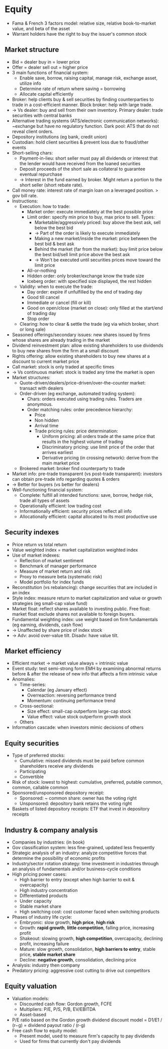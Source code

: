 # Equity
- Fama & French 3 factors model: relative size, relative book-to-market value, and beta of the asset
- Warrant holders have the right to buy the issuer's common stock

## Market structure
- Bid = dealer buy in = lower price
- Offer = dealer sell out = higher price
- 3 main functions of financial system:
  - Enable save, borrow, raising capital, manage risk, exchange asset, utilize info
  - Determine rate of return where saving = borrowing
  - Allocate capital efficiently
- Broker: help clients buy & sell securities by finding counterparties to trade in a cost-efficient manner.
Block broker: help with large trade.
- -> Vs dealer: buy and sell from their own inventory. Primary dealer: trade securities with central banks
- Alternative trading systems (ATS/electronic communication networks): ~exchange but have no regulatory function.
Dark pool: ATS that do not reveal client orders.
- Depository institutions (eg bank, credit union)
- Custodian: hold client securities & prevent loss due to fraud/other events
- Short-selling chars:
  - Payment-in-lieu: short seller must pay all dividends or interest that the lender would have received from the loaned securities
  - Deposit proceeds of the short sale as collateral to guarantee eventual repurchase
  - -> Interest in the fund earned by broker. Might return a portion to the short seller (short rebate rate).
- Call money rate: interest rate of margin loan on a leveraged position. > gov bill rate.
- Instructions:
  - Execution: how to trade:
    - Market order: execute immediately at the best possible price
    - Limit order: specify min price to buy, max price to sell. Types:
      - Marketable/aggressively priced: buy above the best ask, sell below the best bid
      - -> Part of the order is likely to execute immediately
      - Making a new market/inside the market: price between the best bid & best ask
      - Behind the market (far from the market): buy limit price below the best bid/sell limit price above the best ask
      - -> Won't be executed until securities prices move toward the limit price
    - All-or-nothing
    - Hidden order: only broker/exchange know the trade size
    - Iceberg order: with specified size displayed, the rest hidden
  - Validity: when to execute the trade:
    - Day order: expire if unfulfilled by the end of trading day
    - Good till cancel
    - Immediate or cancel (fill or kill)
    - Good on open/close (market on close): only filled at the start/end of trading day
    - Stop order
  - Clearing: how to clear & settle the trade (eg via which broker, short or long sale)
- Seasoned offerings/secondary issues: new shares issued by firms whose shares are already trading in the market
- Dividend reinvestment plan: allow existing shareholders to use dividends to buy new shares from the firm at a small discount
- Rights offering: allow existing shareholders to buy new shares at a discount to current market price
- Call market: stock is only traded at specific times
- -> Vs continuous market: stock is traded any time the market is open
- Market structures:
  - Quote-driven/dealers/price-driven/over-the-counter market: transact with dealers
  - Order-driven (eg exchange, automated trading system):
    - Chars: orders executed using trading rules. Traders are anonymous.
    - Order matching rules: order precedence hierarchy:
      - Price
      - Non hidden
      - Arrival time
      - Trade pricing rules: price determination:
        - Uniform pricing: all orders trade at the same price that results in the highest volume of trading
        - Discriminatory pricing: use limit price of the order that arrives earliest
        - Derivative pricing (in crossing network): derive from the main market price
  - Brokered market: broker find counterparty to trade
- Market info: pre-trade transparent (vs post-trade transparent): investors can obtain pre-trade info regarding quotes & orders
- -> Better for buyers (vs better for dealers)
- Well-functioning financial system:
  - Complete: fulfill all intended functions: save, borrow, hedge risk, trade all types of assets
  - Operationally efficient: low trading cost
  - Informationally efficient: security prices reflect all info
  - Allocationally efficient: capital allocated to its most productive use

## Security indexes
- Price return vs total return
- Value weighted index = market capitalization weighted index
- Use of market indexes:
  - Reflection of market sentiment
  - Benchmark of manager performance
  - Measure of market return and risk
  - Proxy to measure beta (systematic risk)
  - Model portfolio for index funds
- Reconstitution (vs rebalancing): change securities that are included in an index
- Style index: measure return to market capitalization and value or growth strategies (eg small-cap value fund)
- Market float: reflect shares available to investing public.
Free float: market float exclude shares not available to foreign buyers.
- Fundamental weighting index: use weight based on firm fundamentals (eg earning, dividends, cash flow)
- -> Unaffected by share price of index stock
- -> Adv: avoid over-value tilt. Disadv: have value tilt.

## Market efficiency
- Efficient market -> market value always = intrinsic value
- Event study: test semi-strong form EMH by examining abnormal returns before & after the release of new info
that affects a firm intrinsic value
- Anomalies:
  - Time-series:
    - Calendar (eg January effect)
    - Overreaction: reversing performance trend
    - Momentum: continuing performance trend
  - Cross-sectional:
    - Size effect: small-cap outperform large-cap stock
    - Value effect: value stock outperform growth stock
  - Others
- Information cascade: when investors mimic decisions of others

## Equity securities
- Type of preferred stocks:
  - Cumulative: missed dividends must be paid before common shareholders receive any dividends
  - Participating
  - Convertible
- Risk of stock: lowest to highest: cumulative, preferred, putable common, common, callable common
- Sponsored/unsponsored depository receipt:
  - Sponsored: ~ common share: owner has the voting right
  - Unsponsored: depository bank retains the voting right
- Baskets of listed depository receipts: ETF that invest in depository receipts

## Industry & company analysis
- Companies by industries: (in book)
- Gov classification system: less fine-grained, updated less frequently
- Strategic analysis of an industry: analyze competitive forces that determine the possibility of economic profits
- Industry/sector rotation strategy: time investment in industries
through an analysis of fundamentals and/or business-cycle conditions
- High pricing power cases:
  - High barrier to entry (except when high barrier to exit & overcapacity)
  - High industry concentration
  - Differentiated products
  - Under capacity
  - Stable market share
  - High switching cost: cost customer faced when switching products
- Phases of industry life cycle:
  - Embryonic: slow growth, **high price**, **high risk**
  - Growth: **rapid growth**, **little competition**, falling price, increasing profit
  - Shakeout: slowing growth, **high competition**, overcapacity, declining profit, increasing failure
  - Mature: slow growth, consolidation, **high barriers to entry**, stable price, **stable market share**
  - Decline: **negative growth**, consolidation, declining price
- Analysis: industry then company
- Predatory pricing: aggressive cost cutting to drive out competitors

## Equity valuation
- Valuation models:
  - Discounted cash flow: Gordon growth, FCFE
  - Multipliers: P/E, P/S, P/B, EV/EBITDA
  - Asset-based
- P/E ratio based on the Gordon growth dividend discount model = D1/E1 / (r−g) = dividend payout ratio / (r-g)
- Free cash flow to equity model:
  - Present model, used to measure firm's capacity to pay dividends
  - Used for firms that currently don't pay dividends